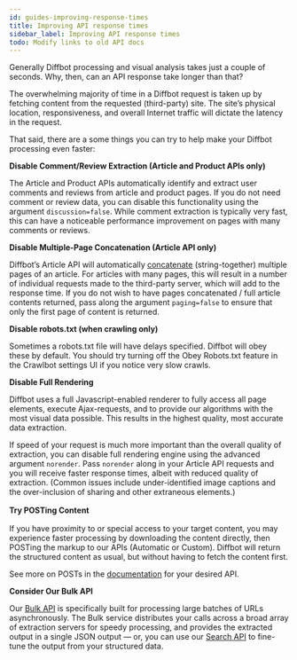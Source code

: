 ```yaml
---
id: guides-improving-response-times
title: Improving API response times
sidebar_label: Improving API response times
todo: Modify links to old API docs
---
```


<div class="entry-content">
		<p>Generally Diffbot processing and visual analysis takes just a couple of seconds. Why, then, can an API response take longer than that?</p>
<p>The overwhelming majority of time in a Diffbot request is taken up by fetching content from the requested (third-party) site. The site’s physical location, responsiveness, and overall Internet traffic will dictate the latency in the request.</p>
<p>That said, there are a some things you can try to help make your Diffbot processing even faster:</p>
<p><strong>Disable Comment/Review Extraction (Article and Product APIs only)</strong></p>
<p>The Article and Product APIs automatically identify and extract user comments and reviews from article and product pages. If you do not need comment or review data, you can disable this functionality using the argument <code>discussion=false</code>. While comment extraction is typically very fast, this can have a noticeable performance improvement on pages with many comments or reviews.</p>
<p><strong>Disable Multiple-Page Concatenation (Article API only)</strong></p>
<p>Diffbot’s Article API will automatically <a title="Automatically concatenating pages using the ‘nextPage’ field" href="guides-concatenate-multipage-articles">concatenate</a> (string-together) multiple pages of an article. For articles with many pages, this will result in a number of individual requests made to the third-party server, which will add to the response time. If you do not wish to have pages concatenated / full article contents returned, pass along the argument <code>paging=false</code> to ensure that only the first page of content is returned.</p>
<p><strong>Disable robots.txt (when crawling only)</strong></p>
<p>Sometimes a robots.txt file will have delays specified. Diffbot will obey these by default. You should try turning off the Obey Robots.txt feature in the Crawlbot settings UI if you notice very slow crawls.</p>
<p><strong>Disable Full Rendering</strong></p>
<p>Diffbot uses a full Javascript-enabled renderer to fully access all page elements, execute Ajax-requests, and to provide our algorithms with the most visual data possible. This results in the highest quality, most accurate data extraction.</p>
<p>If speed of your request is much more important than the overall quality of extraction, you can disable full rendering engine using the advanced argument <code>norender</code>. Pass <code>norender</code> along in your Article API requests and you will receive faster response times, albeit with reduced quality of extraction. (Common issues include under-identified image captions and the over-inclusion of sharing and other extraneous elements.)</p>
<p><strong style="line-height: 1.5em;">Try POSTing Content</strong></p>
<p>If you have proximity to or special access to your target content, you may experience faster processing by downloading the content directly, then POSTing the markup to our APIs (Automatic or Custom). Diffbot will return the structured content as usual, but without having to fetch the content first.</p>
<p>See more on POSTs in the <a href="http://www.diffbot.com/dev/docs/">documentation</a> for your desired API.</p>
<p><strong>Consider Our Bulk API</strong></p>
<p>Our <a title="Diffbot Developer Dashboard Docs" href="http://www.diffbot.com/dev/docs/bulk">Bulk API</a> is specifically built for processing large batches of URLs asynchronously. The Bulk service distributes your calls across a broad array of extraction servers for speedy processing, and provides the extracted output in a single JSON output — or, you can use our <a href="http://www.diffbot.com/dev/docs/search">Search API</a> to fine-tune the output from your structured data.</p>
			</div>
